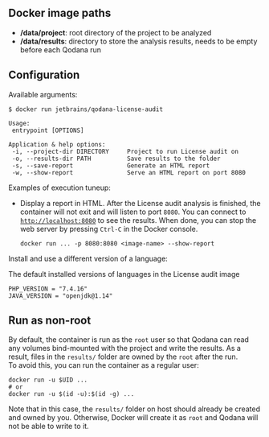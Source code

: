 [//]: # (title: Docker image configuration)

<include src="lib_qd.xml" include-id="license-audit-deprecation-note"/>

## Docker image paths

- **/data/project**: root directory of the project to be analyzed
- **/data/results**: directory to store the analysis results, needs to be empty before each Qodana run

## Configuration

Available arguments:

```shell
$ docker run jetbrains/qodana-license-audit

Usage:
 entrypoint [OPTIONS]

Application & help options:
 -i, --project-dir DIRECTORY     Project to run License audit on
 -o, --results-dir PATH          Save results to the folder
 -s, --save-report               Generate an HTML report
 -w, --show-report               Serve an HTML report on port 8080
```

Examples of execution tuneup:

- Display a report in HTML. After the License audit analysis is finished, the container will not exit and will listen to port `8080`. You can connect to [`http://localhost:8080`](http://localhost:8080) to see the results. When done, you can stop the web server by pressing `Ctrl-C` in the Docker console.

   ```shell
   docker run ... -p 8080:8080 <image-name> --show-report
   ```

Install and use a different version of a language:

The default installed versions of languages in the License audit image

```shell
PHP_VERSION = "7.4.16"
JAVA_VERSION = "openjdk@1.14"
```
[//]: # "not supported in EAP: PYTHON_VERSION= 3.8.10 NOVE_VERSION = 15.7.0 RUBY_VERSION = 2.6.0"

## Run as non-root

By default, the container is run as the `root` user so that Qodana can read any volumes bind-mounted with the project and write the results. As a result, files in the `results/` folder are owned by the `root` after the run.  
To avoid this, you can run the container as a regular user:

```shell
docker run -u $UID ...
# or
docker run -u $(id -u):$(id -g) ...
```

Note that in this case, the `results/` folder on host should already be created and owned by you. Otherwise, Docker will create it as `root` and Qodana will not be able to write to it.
